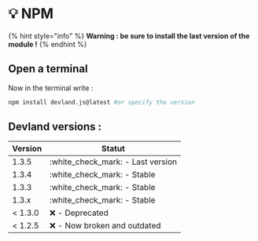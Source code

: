 # 💡 NPM

{% hint style="info" %}
**Warning : be sure to install the last version of the module !**
{% endhint %}

## Open a terminal

Now in the terminal write :

```sh
npm install devland.js@latest #or specify the version
```



## Devland versions :

| Version | Statut                              |
| ------- | ----------------------------------- |
| 1.3.5   | :white\_check\_mark: - Last version |
| 1.3.4   | :white\_check\_mark: - Stable       |
| 1.3.3   | :white\_check\_mark: - Stable       |
| 1.3.x   | :white\_check\_mark: - Stable       |
| < 1.3.0 | ❌ - Deprecated                      |
| < 1.2.5 | ❌ - Now broken and outdated         |

